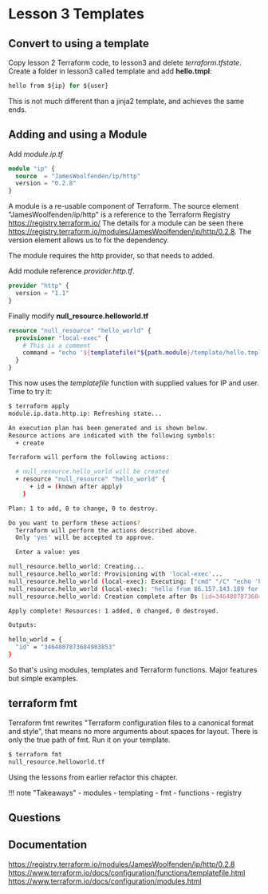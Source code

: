 # Lesson 3 Templates

## Convert to using a template

Copy lesson 2 Terraform code, to lesson3 and delete *terraform.tfstate*.
Create a folder in lesson3 called template and add **hello.tmpl**:

```terraform
hello from ${ip} for ${user}
```

This is not much different than a jinja2 template, and achieves the same ends.

## Adding and using a Module

Add *module.ip.tf*

```terraform
module "ip" {
  source  = "JamesWoolfenden/ip/http"
  version = "0.2.8"
}
```

A module is a re-usable component of Terraform.
The source element "JamesWoolfenden/ip/http" is a reference to the Terraform Registry <https://registry.terraform.io/>
The details for a module can be seen there <https://registry.terraform.io/modules/JamesWoolfenden/ip/http/0.2.8>.
The version element allows us to fix the dependency.

The module requires the http provider, so that needs to added.

Add module reference *provider.http.tf*.

```terraform
provider "http" {
  version = "1.1"
}
```

Finally modify **null_resource.helloworld.tf**

```terraform
resource "null_resource" "hello_world" {
  provisioner "local-exec" {
    # This is a comment
    command = "echo '${templatefile("${path.module}/template/hello.tmpl", { ip = module.ip.ip, user = var.user })}'"
  }
}
```

This now uses the *templatefile* function with supplied values for IP and user. Time to try it:

```bash
$ terraform apply
module.ip.data.http.ip: Refreshing state...

An execution plan has been generated and is shown below.
Resource actions are indicated with the following symbols:
  + create

Terraform will perform the following actions:

  # null_resource.hello_world will be created
  + resource "null_resource" "hello_world" {
      + id = (known after apply)
    }

Plan: 1 to add, 0 to change, 0 to destroy.

Do you want to perform these actions?
  Terraform will perform the actions described above.
  Only 'yes' will be accepted to approve.

  Enter a value: yes

null_resource.hello_world: Creating...
null_resource.hello_world: Provisioning with 'local-exec'...
null_resource.hello_world (local-exec): Executing: ["cmd" "/C" "echo 'hello from 86.157.143.189 for guff'"]
null_resource.hello_world (local-exec): 'hello from 86.157.143.189 for guff'
null_resource.hello_world: Creation complete after 0s [id=3464807873684983853]

Apply complete! Resources: 1 added, 0 changed, 0 destroyed.

Outputs:

hello_world = {
  "id" = "3464807873684983853"
}
```

So that's using modules, templates and Terraform functions. Major features but simple examples.

## terraform fmt

Terraform fmt rewrites "Terraform configuration files to a canonical format and style", that means no more arguments about spaces for layout. There is only the true path of fmt. Run it on your template.

```bash
$ terraform fmt
null_resource.helloworld.tf
```

Using the lessons from earlier refactor this chapter.

!!! note "Takeaways"
    - modules
    - templating
    - fmt
    - functions
    - registry
  
## Questions

## Documentation

<https://registry.terraform.io/modules/JamesWoolfenden/ip/http/0.2.8>
<https://www.terraform.io/docs/configuration/functions/templatefile.html>
<https://www.terraform.io/docs/configuration/modules.html>
